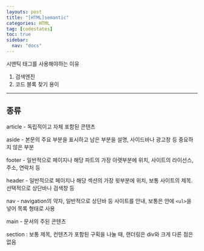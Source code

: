 ```yaml
---
layouts: post
title: "[HTML]semantic"
categories: HTML
tag: [codestates]
toc: true
sidebar:
  nav: "docs"
---
```


시맨틱 태그를 사용해야하는 이유

1. 검색엔진
2. 코드 블록 찾기 용이

---

## 종류

article - 독립적이고 자체 포함된 콘텐츠

aside - 본문의 주요 부분을 표시하고 남은 부분을 설명, 사이드바나 광고창 등 중요하지 않은 부분

footer - 일반적으로 페이지나 해당 파트의 가장 아랫부분에 위치, 사이트의 라이선스, 주소, 연락처 등

header - 일반적으로 페이지나 해당 섹션의 가장 윗부분에 위치, 보통 사이트의 제목. 선택적으로 상단바나 검색창 등

nav - navigation의 약자, 일반적으로 상단바 등 사이트를 안내, 보통은 안에 `<ul>`을 넣어 목록 형태로 사용

main - 문서의 주된 콘텐츠

section : 보통 제목, 컨텐츠가 포함된 구획을 나눌 때, 랜더링은 div와 크게 다른 점은 없음
